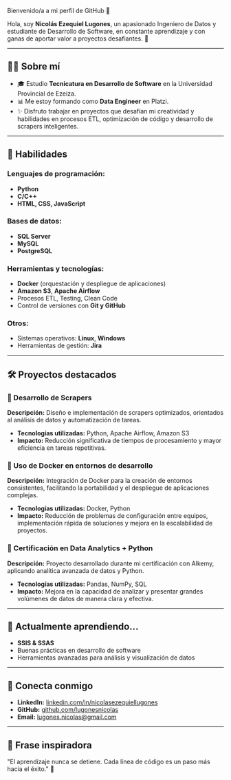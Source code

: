 Bienvenido/a a mi perfil de GitHub 👋

Hola, soy **Nicolás Ezequiel Lugones**, un apasionado Ingeniero de Datos y estudiante de Desarrollo de Software, en constante aprendizaje y con ganas de aportar valor a proyectos desafiantes. 🚀

* * *

## 👨‍💻 Sobre mí

* 🎓 Estudio **Tecnicatura en Desarrollo de Software** en la Universidad Provincial de Ezeiza.
* 📊 Me estoy formando como **Data Engineer** en Platzi.
* ✨ Disfruto trabajar en proyectos que desafían mi creatividad y habilidades en procesos ETL, optimización de código y desarrollo de scrapers inteligentes.

* * *

## 🚀 Habilidades

### Lenguajes de programación:

* **Python**
* **C/C++**
* **HTML, CSS, JavaScript**

### Bases de datos:

* **SQL Server**
* **MySQL**
* **PostgreSQL**

### Herramientas y tecnologías:

* **Docker** (orquestación y despliegue de aplicaciones)
* **Amazon S3**, **Apache Airflow**
* Procesos ETL, Testing, Clean Code
* Control de versiones con **Git y GitHub**

### Otros:

* Sistemas operativos: **Linux**, **Windows**
* Herramientas de gestión: **Jira**

* * *

## 🛠️ Proyectos destacados

### 🔗 Desarrollo de Scrapers

**Descripción:** Diseño e implementación de scrapers optimizados, orientados al análisis de datos y automatización de tareas.

* **Tecnologías utilizadas:** Python, Apache Airflow, Amazon S3
* **Impacto:** Reducción significativa de tiempos de procesamiento y mayor eficiencia en tareas repetitivas.

### 🔗 Uso de Docker en entornos de desarrollo

**Descripción:** Integración de Docker para la creación de entornos consistentes, facilitando la portabilidad y el despliegue de aplicaciones complejas.

* **Tecnologías utilizadas:** Docker, Python
* **Impacto:** Reducción de problemas de configuración entre equipos, implementación rápida de soluciones y mejora en la escalabilidad de proyectos.

### 🔗 Certificación en Data Analytics + Python

**Descripción:** Proyecto desarrollado durante mi certificación con Alkemy, aplicando analítica avanzada de datos y Python.

* **Tecnologías utilizadas:** Pandas, NumPy, SQL
* **Impacto:** Mejora en la capacidad de analizar y presentar grandes volúmenes de datos de manera clara y efectiva.

* * *

## 🌱 Actualmente aprendiendo...

* **SSIS & SSAS**
* Buenas prácticas en desarrollo de software
* Herramientas avanzadas para análisis y visualización de datos

* * *

## 🤝 Conecta conmigo

* **LinkedIn:** [linkedin.com/in/nicolasezequiellugones](https://linkedin.com/in/nicolasezequiellugones)
* **GitHub:** [github.com/lugonesnicolas](https://github.com/lugonesnicolas)
* **Email:** lugones.nicolas@gmail.com

* * *

## 🎨 Frase inspiradora

"El aprendizaje nunca se detiene. Cada línea de código es un paso más hacia el éxito." 🧠
